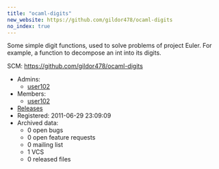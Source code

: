 ```yaml
---
title: "ocaml-digits"
new_website: https://github.com/gildor478/ocaml-digits
no_index: true
---
```


Some simple digit functions, used to solve problems of project Euler. For example, a function to decompose an int into its digits.

SCM: https://github.com/gildor478/ocaml-digits


* Admins:
  * [user102](/users/user102)
* Members:
  * [user102](/users/user102)
* [Releases](https://download.ocamlcore.org/ocaml-digits)
* Registered: 2011-06-29 23:09:09
* Archived data:
  * 0 open bugs
  * 0 open feature requests
  * 0 mailing list
  * 1 VCS
  * 0 released files

